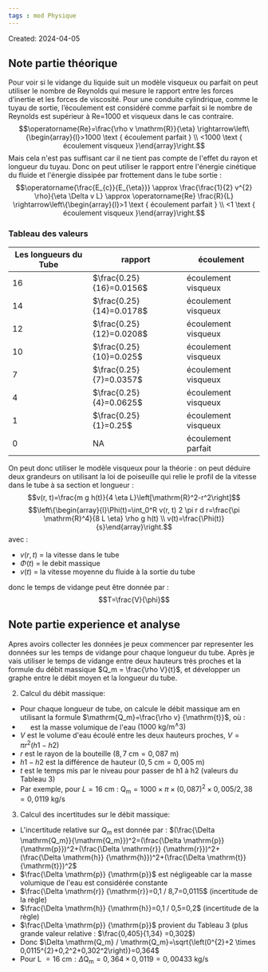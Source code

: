 ```yaml
---
tags : mod Physique
---
```

Created: 2024-04-05

## Note partie théorique
Pour voir si le vidange du liquide suit un modèle visqueux ou parfait on peut utiliser le nombre de Reynolds qui mesure le rapport entre les forces d’inertie et les forces de viscosité. Pour une conduite cylindrique, comme le tuyau de sortie, l’écoulement est considéré comme parfait si le nombre de Reynolds est supérieur à Re=1000 et visqueux dans le cas contraire. 
$$\operatorname{Re}=\frac{\rho v \mathrm{R}}{\eta} \rightarrow\left\{\begin{array}{l}>1000 \text { écoulement parfait } \\ <1000 \text { écoulement visqueux }\end{array}\right.$$
Mais cela n'est pas suffisant car il ne tient pas compte de l'effet du rayon et longueur du tuyau. Donc on peut utiliser le rapport entre l'énergie cinétique du fluide et l'énergie dissipée par frottement dans le tube sortie : 
$$\operatorname{\frac{E_{c}}{E_{\eta}}} \approx \frac{\frac{1}{2} v^{2} \rho}{\eta \Delta v L} \approx \operatorname{Re} \frac{R}{L} \rightarrow\left\{\begin{array}{l}>1 \text { écoulement parfait } \\ <1 \text { écoulement visqueux }\end{array}\right.$$
### Tableau des valeurs
| Les longueurs du Tube | rapport | écoulement |
| ---- | ---- | ---- |
| 16 | $\frac{0.25}{16}=0.0156$ | écoulement visqueux |
| 14 | $\frac{0.25}{14}=0.0178$ | écoulement visqueux |
| 12 | $\frac{0.25}{12}=0.0208$ | écoulement visqueux |
| 10 | $\frac{0.25}{10}=0.025$ | écoulement visqueux |
| 7 | $\frac{0.25}{7}=0.0357$ | écoulement visqueux |
| 4 | $\frac{0.25}{4}=0.0625$ | écoulement visqueux |
| 1 | $\frac{0.25}{1}=0.25$ | écoulement visqueux |
| 0 | NA | écoulement parfait  |
On peut donc utiliser le modèle visqueux pour la théorie :
on peut déduire deux grandeurs on utilisant la loi de poiseuille qui relie le profil de la vitesse dans le tube à sa section et longueur :
$$v(r, t)=\frac{m g h(t)}{4 \eta L}\left[\mathrm{R}^2-r^2\right]$$$$\left\{\begin{array}{l}\Phi(t)=\int_0^R v(r, t) 2 \pi r d r=\frac{\pi \mathrm{R}^4}{8 L \eta} \rho g h(t) \\ v(t)=\frac{\Phi(t)}{s}\end{array}\right.$$ avec : 
- $v(r,t)$ = la vitesse dans le tube
- $\Phi(t)$ = le debit massique
- $v(t)$ = la vitesse moyenne du fluide à la sortie du tube

donc le temps de vidange peut être donnée par :
$$T=\frac{V}{\phi}$$  
## Note partie experience et analyse
Apres avoirs collecter les données je peux commencer par representer les données sur les temps de vidange pour chaque longueur du tube. Après je vais utiliser le temps de vidange entre deux hauteurs très proches et la formule du débit massique $Q_m = \frac{\rho V}{t}$, et développer un graphe entre le débit moyen et la longueur du tube.

2. Calcul du débit massique:
- Pour chaque longueur de tube, on calcule le débit massique am en utilisant la formule $\mathrm{Q_m}=\frac{\rho v} {\mathrm{t}}$, où :
- $\quad$ est la masse volumique de l'eau $\left(1000 \mathrm{~kg} / \mathrm{m}^{\wedge} 3\right)$
- $V$ est le volume d'eau écoulé entre les deux hauteurs proches, $V=\pi r^2(h 1-h 2)$
- $r$ est le rayon de la bouteille $(8,7 \mathrm{~cm}=0,087 \mathrm{~m})$
- $h1-h2$ est la différence de hauteur $(0,5 \mathrm{~cm}=0,005 \mathrm{~m})$
- $t$ est le temps mis par le niveau pour passer de h1 à h2 (valeurs du Tableau 3)
- Par exemple, pour $L=16 \mathrm{~cm}$ :
$\mathrm{Q_m}=1000 \times \pi \times(0,087)^2 \times 0,005 / 2,38=0,0119 \mathrm{~kg} / \mathrm{s}$
3. Calcul des incertitudes sur le débit massique:
- L'incertitude relative sur $Q_m$ est donnée par :
$(\frac{\Delta \mathrm{Q_m}}{\mathrm{Q_m}})^2=(\frac{\Delta \mathrm{p}} {\mathrm{p}})^2+(\frac{\Delta \mathrm{r}} {\mathrm{r}})^2+(\frac{\Delta \mathrm{h}} {\mathrm{h}})^2+(\frac{\Delta \mathrm{t}} {\mathrm{t}})^2$
- $\frac{\Delta \mathrm{p}} {\mathrm{p}}$ est négligeable car la masse volumique de l'eau est considérée constante
- $\frac{\Delta \mathrm{r}} {\mathrm{r}}=0,1 / 8,7=0,0115$ (incertitude de la règle)
- $\frac{\Delta \mathrm{h}} {\mathrm{h}}=0,1 / 0,5=0,2$ (incertitude de la règle)
- $\frac{\Delta \mathrm{p}} {\mathrm{p}}$ provient du Tableau 3 (plus grande valeur relative : $\frac{0,405}{1,34} =0,302$)
- Donc $\Delta \mathrm{Q_m} / \mathrm{Q_m}=\sqrt{\left(0^{2}+2 \times 0,0115^{2}+0,2^2+0,302^2\right)}=0,364$
- Pour L $=16 \mathrm{~cm}: \Delta \mathrm{Q_m}=0,364 \times 0,0119=0,00433 \mathrm{~kg} / \mathrm{s}$
